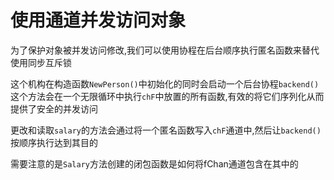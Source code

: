 # 使用通道并发访问对象
为了保护对象被并发访问修改,我们可以使用协程在后台顺序执行匿名函数来替代使用同步互斥锁

这个机构在构造函数`NewPerson()`中初始化的同时会启动一个后台协程`backend()`这个方法会在一个无限循环中执行`chF`中放置的所有函数,有效的将它们序列化从而提供了安全的并发访问

更改和读取`salary`的方法会通过将一个匿名函数写入`chF`通道中,然后让`backend()`按顺序执行达到其目的

需要注意的是`Salary`方法创建的闭包函数是如何将fChan通道包含在其中的